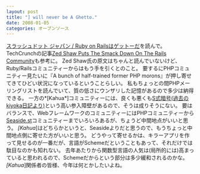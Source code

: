 ```yaml
---
layout: post
title: "] will never be A Ghetto."
date: 2008-01-05
categories: オープンソース
---
```

[スラッシュドット ジャパン / Ruby on Railsはゲットーだ](http://slashdot.jp/articles/08/01/02/0046222.shtml)を読んで。
TechCrunchの記事[Zed Shaw Puts The Smack Down On The Rails Community](http://www.techcrunch.com/2008/01/01/zed-shaw-puts-the-smack-down-on-the-rails-community/)も参考に。
Zed Shaw氏の原文はちゃんと読んでいないけど、Ruby/Railsコミュニティーからはもう手を引くとのこと。
要するにPHPコミュニティー見たいに『A bunch of half-trained former PHP morons』が押し寄せてきてひどい状況になっているということらしい。
私もちょっとの間PHPメーリングリストを読んでいて、質の低さにウンザリした記憶があるので多少は納得できる。
一方の*[Kahua*]コミュニティーには、良くも悪くも[S式暗号(過去のkiyoka日記より)](http://www.netfort.gr.jp/~kiyoka/diary/?date=20060404)という高い参入障壁があるので、そうは成りそうにない。
要はバランスで、WebフレームワークのコミュニティーにはPHPコミュニティーから[Seaside.st](http://www.seaside.st/)コミュニティーまでいろいろあるが、ちょうど中間地点がいいと思う。
*[Kahua*]はどちらかというと、Seasideよりだと思うので、もうちょっと中間地点側に寄せた方がいいと思う。
どうやって寄せるかは、キラーアプリを作って見せるのが一番だが、言語がSchemeだということもあって、それだけでは駄目なのかも知れない。
去年あたりから関数型言語の人気は(局所的には)高まっていると思われるので、Schemeだからという部分は多少緩和されるのかな。
*[Kahua*]関係者の皆様、今年は何とかしたいよね。
